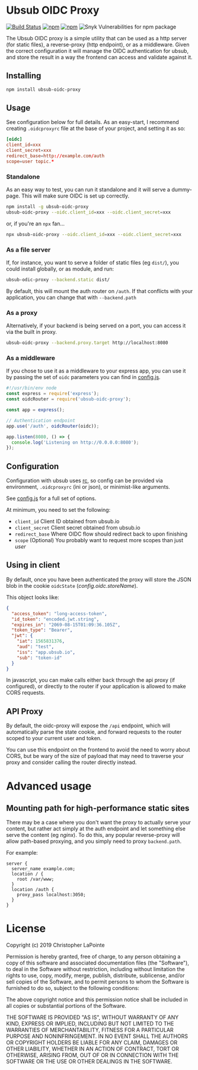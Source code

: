 # Ubsub OIDC Proxy

[![Build Status](https://travis-ci.org/ubsub/ubsub-oidc-proxy.svg?branch=master)](https://travis-ci.org/ubsub/ubsub-oidc-proxy)
[![npm](https://img.shields.io/npm/v/ubsub-oidc-proxy.svg)](https://www.npmjs.com/package/ubsub-oidc-proxy)
[![npm](https://img.shields.io/npm/l/ubsub-oidc-proxy.svg)](https://www.npmjs.com/package/ubsub-oidc-proxy)
![Snyk Vulnerabilities for npm package](https://img.shields.io/snyk/vulnerabilities/npm/ubsub-oidc-proxy.svg)

The Ubsub OIDC proxy is a simple utility that can be used as a http server (for static files), a reverse-proxy (http endpoint), or as a middleware.  Given the correct configuration it will manage the OIDC authentication for ubsub, and store the result in a way the frontend can access and validate against it.

## Installing

```sh
npm install ubsub-oidc-proxy
```

## Usage

See configuration below for full details.  As an easy-start, I recommend creating `.oidcproxyrc` file at the base of your project, and setting it as so:

```toml
[oidc]
client_id=xxx
client_secret=xxx
redirect_base=http://example.com/auth
scope=user topic.*
```

### Standalone

As an easy way to test, you can run it standalone and it will serve a dummy-page.  This will make sure OIDC is set up correctly.

```sh
npm install -g ubsub-oidc-proxy
ubsub-oidc-proxy --oidc.client_id=xxx --oidc.client_secret=xxx
```

or, if you're an `npx` fan...

```sh
npx ubsub-oidc-proxy --oidc.client_id=xxx --oidc.client_secret=xxx
```

### As a file server

If, for instance, you want to serve a folder of static files (eg `dist/`), you could install globally, or as module, and run:

```sh
ubsub-odic-proxy --backend.static dist/
```

By default, this will mount the auth router on `/auth`. If that conflicts with your application, you can change that with `--backend.path`

### As a proxy

Alternatively, if your backend is being served on a port, you can access it via the built in proxy.

```sh
ubsub-oidc-proxy --backend.proxy.target http://localhost:8080
```

### As a middleware

If you chose to use it as a middleware to your express app, you can use it by passing the set of `oidc` parameters you can find in [config.js](config.js).

```js
#!/usr/bin/env node
const express = require('express');
const oidcRouter = require('ubsub-oidc-proxy');

const app = express();

// Authentication endpoint
app.use('/auth', oidcRouter(oidc));

app.listen(8080, () => {
  console.log('Listening on http://0.0.0.0:8080');
});
```

## Configuration

Configuration with ubsub uses [rc](https://www.npmjs.com/package/rc), so config can be provided via environment, `.oidcproxyrc` (ini or json), or minimist-like arguments.

See [config.js](config.js) for a full set of options.

At minimum, you need to set the following:

 * `client_id` Client ID obtained from ubsub.io
 * `client_secret` Client secret obtained from ubsub.io
 * `redirect_base` Where OIDC flow should redirect back to upon finishing
 * `scope` (Optional) You probably want to request more scopes than just *user*

## Using in client

By default, once you have been authenticated the proxy will store the JSON blob in the cookie `oidcState` (*config.oidc.storeName*).

This object looks like:

```json
{
  "access_token": "long-access-token",
  "id_token": "encoded.jwt.string",
  "expires_in": "2069-08-15T01:09:36.105Z",
  "token_type": "Bearer",
  "jwt": {
    "iat": 1565831376,
    "aud": "test",
    "iss": "app.ubsub.io",
    "sub": "token-id"
  }
}
```

In javascript, you can make calls either back through the api proxy (if configured), or directly to the router if your application is allowed to make CORS requests.

## API Proxy

By default, the oidc-proxy will expose the `/api` endpoint, which will automatically parse the state cookie, and forward requests to the router scoped to your current user and token.

You can use this endpoint on the frontend to avoid the need to worry about CORS, but be wary of the size of payload that may need to traverse your proxy and consider calling the router directly instead.

# Advanced usage

## Mounting path for high-performance static sites

There may be a case where you don't want the proxy to actually serve your content, but rather act simply at the auth endpoint and let something else serve the content (eg *nginx*).  To do this, any popular reverse-proxy will allow path-based proxying, and you simply need to proxy `backend.path`.

For example:

```
server {
  server_name example.com;
  location / {
    root /var/www;
  }
  location /auth {
    proxy_pass localhost:3050;
  }
}
```

# License

Copyright (c) 2019 Christopher LaPointe

Permission is hereby granted, free of charge, to any person obtaining a copy of this software and associated documentation files (the "Software"), to deal in the Software without restriction, including without limitation the rights to use, copy, modify, merge, publish, distribute, sublicense, and/or sell copies of the Software, and to permit persons to whom the Software is furnished to do so, subject to the following conditions:

The above copyright notice and this permission notice shall be included in all copies or substantial portions of the Software.

THE SOFTWARE IS PROVIDED "AS IS", WITHOUT WARRANTY OF ANY KIND, EXPRESS OR IMPLIED, INCLUDING BUT NOT LIMITED TO THE WARRANTIES OF MERCHANTABILITY, FITNESS FOR A PARTICULAR PURPOSE AND NONINFRINGEMENT. IN NO EVENT SHALL THE AUTHORS OR COPYRIGHT HOLDERS BE LIABLE FOR ANY CLAIM, DAMAGES OR OTHER LIABILITY, WHETHER IN AN ACTION OF CONTRACT, TORT OR OTHERWISE, ARISING FROM, OUT OF OR IN CONNECTION WITH THE SOFTWARE OR THE USE OR OTHER DEALINGS IN THE SOFTWARE.

